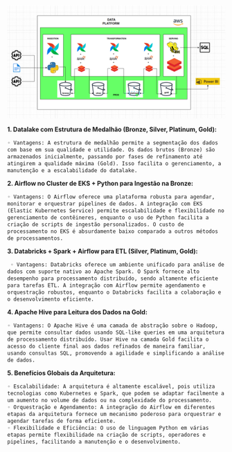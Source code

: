![img_2.png](img_2.png)



**1. Datalake com Estrutura de Medalhão (Bronze, Silver, Platinum, Gold):**

    ◦ Vantagens: A estrutura de medalhão permite a segmentação dos dados com base em sua qualidade e utilidade. Os dados brutos (Bronze) são armazenados inicialmente, passando por fases de refinamento até atingirem a qualidade máxima (Gold). Isso facilita o gerenciamento, a manutenção e a escalabilidade do datalake.
**2. Airflow no Cluster de EKS + Python para Ingestão na Bronze:** 

    ◦ Vantagens: O Airflow oferece uma plataforma robusta para agendar, monitorar e orquestrar pipelines de dados. A integração com EKS (Elastic Kubernetes Service) permite escalabilidade e flexibilidade no gerenciamento de contêineres, enquanto o uso de Python facilita a criação de scripts de ingestão personalizados. O custo de processamento no EKS é absurdamente baixo comparado a outros métodos de processamentos.
**3. Databricks + Spark + Airflow para ETL (Silver, Platinum, Gold):**
 
     ◦ Vantagens: Databricks oferece um ambiente unificado para análise de dados com suporte nativo ao Apache Spark. O Spark fornece alto desempenho para processamento distribuído, sendo altamente eficiente para tarefas ETL. A integração com Airflow permite agendamento e orquestração robustos, enquanto o Databricks facilita a colaboração e o desenvolvimento eficiente.
**4. Apache Hive para Leitura dos Dados na Gold:**
    
    ◦ Vantagens: O Apache Hive é uma camada de abstração sobre o Hadoop, que permite consultar dados usando SQL-like queries em uma arquitetura de processamento distribuído. Usar Hive na camada Gold facilita o acesso do cliente final aos dados refinados de maneira familiar, usando consultas SQL, promovendo a agilidade e simplificando a análise de dados.
**5. Benefícios Globais da Arquitetura:**
    
    ◦ Escalabilidade: A arquitetura é altamente escalável, pois utiliza tecnologias como Kubernetes e Spark, que podem se adaptar facilmente a um aumento no volume de dados ou na complexidade do processamento.
    ◦ Orquestração e Agendamento: A integração do Airflow em diferentes etapas da arquitetura fornece um mecanismo poderoso para orquestrar e agendar tarefas de forma eficiente.
    ◦ Flexibilidade e Eficiência: O uso de linguagem Python em várias etapas permite flexibilidade na criação de scripts, operadores e pipelines, facilitando a manutenção e o desenvolvimento.


